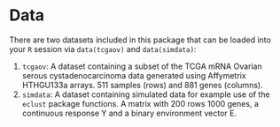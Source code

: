 Data
====

There are two datasets included in this package that can be loaded into your `R` session via `data(tcgaov)` and `data(simdata)`:

1.  `tcgaov`: A dataset containing a subset of the TCGA mRNA Ovarian serous cystadenocarcinoma data generated using Affymetrix HTHGU133a arrays. 511 samples (rows) and 881 genes (columns).
2.  `simdata`: A dataset containing simulated data for example use of the `eclust` package functions. A matrix with 200 rows 1000 genes, a continuous response Y and a binary environment vector E.
